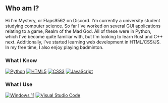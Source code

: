 ## Who am I?

Hi I'm Mystery, or Flaps9562 on Discord. I'm currently a university student studying computer science. So far I've worked on several GUI applications relating to a game, Realm of the Mad God. All of these were in Python, which I've become quite familiar with, but I'm looking to learn Rust and C++ next. Additionally, I've started learning web development in HTML/CSS/JS. In my free time, I also enjoy playing badminton.

### What I Know
[![Python](https://img.shields.io/badge/python-3670A0?style=for-the-badge&logo=python&logoColor=ffdd54)](https://www.python.org/)
[![HTML5](https://img.shields.io/badge/html5-%23E34F26.svg?style=for-the-badge&logo=html5&logoColor=white)](https://developer.mozilla.org/en-US/docs/Glossary/HTML5)
[![CSS3](https://img.shields.io/badge/css3-%231572B6.svg?style=for-the-badge&logo=css3&logoColor=white)](https://developer.mozilla.org/en-US/docs/Web/CSS)
[![JavaScript](https://img.shields.io/badge/javascript-%23323330.svg?style=for-the-badge&logo=javascript&logoColor=%23F7DF1E)](https://www.javascript.com/)

### What I Use
[![Windows 11](https://img.shields.io/badge/Windows%2011-%230079d5.svg?style=for-the-badge&logo=Windows%2011&logoColor=white)](https://www.microsoft.com/en-us/windows)
[![Visual Studio Code](https://img.shields.io/badge/-Visual%20Studio%20Code-007acc)](https://code.visualstudio.com/)

